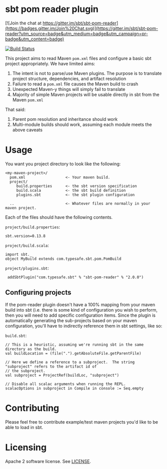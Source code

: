 # sbt pom reader plugin

[![Join the chat at https://gitter.im/sbt/sbt-pom-reader](https://badges.gitter.im/Join%20Chat.svg)](https://gitter.im/sbt/sbt-pom-reader?utm_source=badge&utm_medium=badge&utm_campaign=pr-badge&utm_content=badge)

[![Build Status](https://travis-ci.org/sbt/sbt-pom-reader.svg?branch=master)](https://travis-ci.org/sbt/sbt-pom-reader)

This project aims to read Maven `pom.xml` files and configure a basic sbt project appropriately.  We have limited aims:

1. The intent is not to parse/use Maven plugins. The purpose is to translate project structure, dependencies, and artifact resolution
2. Failure to read a `pom.xml` file causes the Maven build to crash
3. Unexpected Maven-y things will simply fail to translate
4. Majority of simple Maven projects will be usable directly in sbt from the Maven `pom.xml`

That said:

1. Parent pom resolution and inheritance should work
2. Multi-module builds should work, assuming each module meets the above caveats


# Usage

You want you project directory to look like the following:

```
<my-maven-project>/
  pom.xml                  <- Your maven build.
  project/
     build.properties      <- the sbt version specification
     build.scala           <- the sbt build definition
     plugins.sbt           <- the sbt plugin configuration

  ..                       <- Whatever files are normally in your maven project.

```

Each of the files should have the following contents.

`project/build.properties`:

    sbt.version=0.13.8

`project/build.scala`:

    import sbt._
    object MyBuild extends com.typesafe.sbt.pom.PomBuild

`project/plugins.sbt`:

     addSbtPlugin("com.typesafe.sbt" % "sbt-pom-reader" % "2.0.0")
     

## Configuring projects

If the pom-reader plugin doesn't have a 100% mapping from your maven build into sbt (i.e. there is some kind 
of configuration you wish to perform, then you will need to add specific configuration items.  Since the
plugin is automatically generating the sub-projects based on your maven configuration, you'll have to
indirectly reference them in sbt settings, like so:

`build.sbt`:
```
// This is a heuristic, assuming we're running sbt in the same directory as the build.
val buildLocation = (file(".").getAbsoluteFile.getParentFile)

// Here we define a reference to a subproject.  The string "subproject" refers to the artifact id of
// the subproject.
val subproject = ProjectRef(buildLoc, "subproject")

// Disable all scalac arguments when running the REPL.
scalacOptions in subproject in Compile in console := Seq.empty
```

# Contributing

Please feel free to contribute example/test maven projects you'd like to be able to load in sbt.  


# Licensing

Apache 2 software license.  See [LICENSE](LICENSE).


